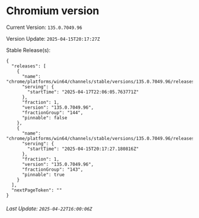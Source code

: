 # Chromium version

Current Version: `135.0.7049.96`

Version Update: `2025-04-15T20:17:27Z`

Stable Release(s):
```
{
  "releases": [
    {
      "name": "chrome/platforms/win64/channels/stable/versions/135.0.7049.96/releases/1744927565",
      "serving": {
        "startTime": "2025-04-17T22:06:05.763771Z"
      },
      "fraction": 1,
      "version": "135.0.7049.96",
      "fractionGroup": "144",
      "pinnable": false
    },
    {
      "name": "chrome/platforms/win64/channels/stable/versions/135.0.7049.96/releases/1744748247",
      "serving": {
        "startTime": "2025-04-15T20:17:27.180816Z"
      },
      "fraction": 1,
      "version": "135.0.7049.96",
      "fractionGroup": "143",
      "pinnable": true
    }
  ],
  "nextPageToken": ""
}
```

###### Last Update: `2025-04-22T16:00:06Z`
        